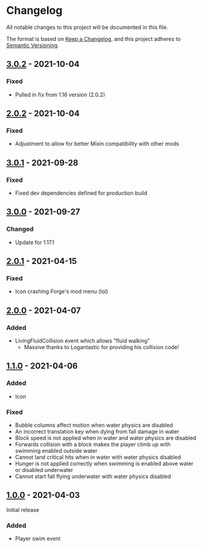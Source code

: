 # Changelog
All notable changes to this project will be documented in this file.

The format is based on [Keep a Changelog](https://keepachangelog.com/en/1.0.0/),
and this project adheres to [Semantic Versioning](https://semver.org/spec/v2.0.0.html).

## [3.0.2] - 2021-10-04
### Fixed
- Pulled in fix from 1.16 version (2.0.2)

## [2.0.2] - 2021-10-04
### Fixed
- Adjustment to allow for better Mixin compatibility with other mods

## [3.0.1] - 2021-09-28
### Fixed
- Fixed dev dependencies defined for production build

## [3.0.0] - 2021-09-27
### Changed
- Update for 1.17.1

## [2.0.1] - 2021-04-15
### Fixed
- Icon crashing Forge's mod menu (lol)

## [2.0.0] - 2021-04-07
### Added
- LivingFluidCollision event which allows "fluid walking"
  - Massive thanks to Logantastic for providing his collision code!

## [1.1.0] - 2021-04-06
### Added
- Icon

### Fixed
- Bubble columns affect motion when water physics are disabled
- An incorrect translation key when dying from fall damage in water
- Block speed is not applied when in water and water physics are disabled
- Forwards collision with a block makes the player climb up with swimming enabled outside water 
- Cannot land critical hits when in water with water physics disabled
- Hunger is not applied correctly when swimming is enabled above water or disabled underwater
- Cannot start fall flying underwater with water physics disabled

## [1.0.0] - 2021-04-03
Initial release

### Added
- Player swim event

[3.0.2]: https://github.com/florensie/artifacts-fabric/compare/v3.0.1..v3.0.2
[2.0.2]: https://github.com/florensie/artifacts-fabric/compare/v2.0.1..v2.0.2
[3.0.1]: https://github.com/florensie/artifacts-fabric/compare/v3.0.0..v3.0.1
[3.0.0]: https://github.com/florensie/artifacts-fabric/compare/v2.0.1..v3.0.0
[2.0.1]: https://github.com/florensie/artifacts-fabric/compare/v2.0.0..v2.0.1
[2.0.0]: https://github.com/florensie/artifacts-fabric/compare/v1.1.0..v2.0.0
[1.1.0]: https://github.com/florensie/artifacts-fabric/compare/v1.0.0..v1.1.0
[1.0.0]: https://github.com/florensie/ExpandAbility/releases/tag/v1.0.0
